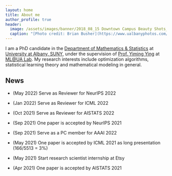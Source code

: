 ```yaml
---
layout: home
title: About me
author_profile: true
header:
  image: /assets/images/banner/2018_08_15 Downtown Campus Beauty Shots_MG_4819.jpg
  caption: "[Photo credit: Brian Busher](https://www.ualbanyphotos.com/)"
---
```


I am a PhD candidate in the [Department of Mathematics & Statistics](https://www.albany.edu/math) at [University at Albany, SUNY](https://www.albany.edu/), under the supervision of [Prof. Yiming Ying](https://www.albany.edu/~yy298919/) at [ML@UA Lab](https://sites.google.com/view/mlualbany). My research interests include optimization algorithms, statistical learning theory and mathematical modeling in general.

## News

* (May 2022) Serve as Reviewer for NeurIPS 2022

* (Jan 2022) Serve as Reviewer for ICML 2022

* (Oct 2021) Serve as Reviewer for AISTATS 2022

* (Sep 2021) One paper is accepted by NeurIPS 2021

* (Sep 2021) Serve as a PC member for AAAI 2022

* (May 2021) One paper is accepted by ICML 2021 as long presentation (166/5513 = 3%)

* (May 2021) Start research scientist internship at Etsy

* (Apr 2021) One paper is accepted by AISTATS 2021
